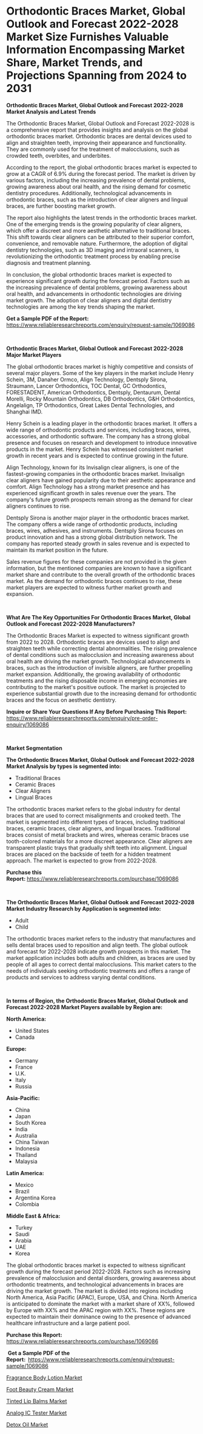 <p><h1>Orthodontic Braces Market, Global Outlook and Forecast 2022-2028 Market Size Furnishes Valuable Information Encompassing Market Share, Market Trends, and Projections Spanning from 2024 to 2031</h1></p><p><strong>Orthodontic Braces Market, Global Outlook and Forecast 2022-2028 Market Analysis and Latest Trends</strong></p>
<p><p>The Orthodontic Braces Market, Global Outlook and Forecast 2022-2028 is a comprehensive report that provides insights and analysis on the global orthodontic braces market. Orthodontic braces are dental devices used to align and straighten teeth, improving their appearance and functionality. They are commonly used for the treatment of malocclusions, such as crowded teeth, overbites, and underbites.</p><p>According to the report, the global orthodontic braces market is expected to grow at a CAGR of 6.9% during the forecast period. The market is driven by various factors, including the increasing prevalence of dental problems, growing awareness about oral health, and the rising demand for cosmetic dentistry procedures. Additionally, technological advancements in orthodontic braces, such as the introduction of clear aligners and lingual braces, are further boosting market growth.</p><p>The report also highlights the latest trends in the orthodontic braces market. One of the emerging trends is the growing popularity of clear aligners, which offer a discreet and more aesthetic alternative to traditional braces. This shift towards clear aligners can be attributed to their superior comfort, convenience, and removable nature. Furthermore, the adoption of digital dentistry technologies, such as 3D imaging and intraoral scanners, is revolutionizing the orthodontic treatment process by enabling precise diagnosis and treatment planning.</p><p>In conclusion, the global orthodontic braces market is expected to experience significant growth during the forecast period. Factors such as the increasing prevalence of dental problems, growing awareness about oral health, and advancements in orthodontic technologies are driving market growth. The adoption of clear aligners and digital dentistry technologies are among the key trends shaping the market.</p></p>
<p><strong>Get a Sample PDF of the Report:&nbsp;</strong> <a href="https://www.reliableresearchreports.com/enquiry/request-sample/1069086">https://www.reliableresearchreports.com/enquiry/request-sample/1069086</a></p>
<p>&nbsp;</p>
<p><strong>Orthodontic Braces Market, Global Outlook and Forecast 2022-2028 Major Market Players</strong></p>
<p><p>The global orthodontic braces market is highly competitive and consists of several major players. Some of the key players in the market include Henry Schein, 3M, Danaher Ormco, Align Technology, Dentsply Sirona, Straumann, Lancer Orthodontics, TOC Dental, GC Orthodontics, FORESTADENT, American Orthodontics, Dentsply, Dentaurum, Dental Morelli, Rocky Mountain Orthodontics, DB Orthodontics, G&H Orthodontics, Angelalign, TP Orthodontics, Great Lakes Dental Technologies, and Shanghai IMD.</p><p>Henry Schein is a leading player in the orthodontic braces market. It offers a wide range of orthodontic products and services, including braces, wires, accessories, and orthodontic software. The company has a strong global presence and focuses on research and development to introduce innovative products in the market. Henry Schein has witnessed consistent market growth in recent years and is expected to continue growing in the future.</p><p>Align Technology, known for its Invisalign clear aligners, is one of the fastest-growing companies in the orthodontic braces market. Invisalign clear aligners have gained popularity due to their aesthetic appearance and comfort. Align Technology has a strong market presence and has experienced significant growth in sales revenue over the years. The company's future growth prospects remain strong as the demand for clear aligners continues to rise.</p><p>Dentsply Sirona is another major player in the orthodontic braces market. The company offers a wide range of orthodontic products, including braces, wires, adhesives, and instruments. Dentsply Sirona focuses on product innovation and has a strong global distribution network. The company has reported steady growth in sales revenue and is expected to maintain its market position in the future.</p><p>Sales revenue figures for these companies are not provided in the given information, but the mentioned companies are known to have a significant market share and contribute to the overall growth of the orthodontic braces market. As the demand for orthodontic braces continues to rise, these market players are expected to witness further market growth and expansion.</p></p>
<p>&nbsp;</p>
<p><strong>What Are The Key Opportunities For Orthodontic Braces Market, Global Outlook and Forecast 2022-2028 Manufacturers?</strong></p>
<p><p>The Orthodontic Braces Market is expected to witness significant growth from 2022 to 2028. Orthodontic braces are devices used to align and straighten teeth while correcting dental abnormalities. The rising prevalence of dental conditions such as malocclusion and increasing awareness about oral health are driving the market growth. Technological advancements in braces, such as the introduction of invisible aligners, are further propelling market expansion. Additionally, the growing availability of orthodontic treatments and the rising disposable income in emerging economies are contributing to the market's positive outlook. The market is projected to experience substantial growth due to the increasing demand for orthodontic braces and the focus on aesthetic dentistry.</p></p>
<p><strong>Inquire or Share Your Questions If Any Before Purchasing This Report:</strong> <a href="https://www.reliableresearchreports.com/enquiry/pre-order-enquiry/1069086">https://www.reliableresearchreports.com/enquiry/pre-order-enquiry/1069086</a></p>
<p>&nbsp;</p>
<p><strong>Market Segmentation</strong></p>
<p><strong>The Orthodontic Braces Market, Global Outlook and Forecast 2022-2028 Market Analysis by types is segmented into:</strong></p>
<p><ul><li>Traditional Braces</li><li>Ceramic Braces</li><li>Clear Aligners</li><li>Lingual Braces</li></ul></p>
<p><p>The orthodontic braces market refers to the global industry for dental braces that are used to correct misalignments and crooked teeth. The market is segmented into different types of braces, including traditional braces, ceramic braces, clear aligners, and lingual braces. Traditional braces consist of metal brackets and wires, whereas ceramic braces use tooth-colored materials for a more discreet appearance. Clear aligners are transparent plastic trays that gradually shift teeth into alignment. Lingual braces are placed on the backside of teeth for a hidden treatment approach. The market is expected to grow from 2022-2028.</p></p>
<p><strong>Purchase this Report:&nbsp;</strong><a href="https://www.reliableresearchreports.com/purchase/1069086">https://www.reliableresearchreports.com/purchase/1069086</a></p>
<p>&nbsp;</p>
<p><strong>The Orthodontic Braces Market, Global Outlook and Forecast 2022-2028 Market Industry Research by Application is segmented into:</strong></p>
<p><ul><li>Adult</li><li>Child</li></ul></p>
<p><p>The orthodontic braces market refers to the industry that manufactures and sells dental braces used to reposition and align teeth. The global outlook and forecast for 2022-2028 indicate growth prospects in this market. The market application includes both adults and children, as braces are used by people of all ages to correct dental malocclusions. This market caters to the needs of individuals seeking orthodontic treatments and offers a range of products and services to address varying dental conditions.</p></p>
<p>&nbsp;</p>
<p><strong>In terms of Region, the Orthodontic Braces Market, Global Outlook and Forecast 2022-2028 Market Players available by Region are:</strong></p>
<p>
    <p> <strong> North America: </strong>
        <ul>
            <li>United States</li>
            <li>Canada</li>
        </ul>
        </p> 
    <p> <strong> Europe: </strong>
        <ul>
            <li>Germany</li>
            <li>France</li>
            <li>U.K.</li>
            <li>Italy</li>
            <li>Russia</li>
        </ul>
        </p> 
    <p> <strong> Asia-Pacific: </strong>
        <ul>
            <li>China</li>
            <li>Japan</li>
            <li>South Korea</li>
            <li>India</li>
            <li>Australia</li>
            <li>China Taiwan</li>
            <li>Indonesia</li>
            <li>Thailand</li>
            <li>Malaysia</li>
        </ul>
        </p> 
    <p> <strong> Latin America: </strong>
        <ul>
            <li>Mexico</li>
            <li>Brazil</li>
            <li>Argentina Korea</li>
            <li>Colombia</li>
        </ul>
        </p> 
    <p> <strong> Middle East & Africa: </strong>
        <ul>
            <li>Turkey</li>
            <li>Saudi</li>
            <li>Arabia</li>
            <li>UAE</li>
            <li>Korea</li>
        </ul>
    </p>
    </p>
<p><p>The global orthodontic braces market is expected to witness significant growth during the forecast period 2022-2028. Factors such as increasing prevalence of malocclusion and dental disorders, growing awareness about orthodontic treatments, and technological advancements in braces are driving the market growth. The market is divided into regions including North America, Asia Pacific (APAC), Europe, USA, and China. North America is anticipated to dominate the market with a market share of XX%, followed by Europe with XX% and the APAC region with XX%. These regions are expected to maintain their dominance owing to the presence of advanced healthcare infrastructure and a large patient pool.</p></p>
<p><strong>Purchase this Report: </strong><a href="https://www.reliableresearchreports.com/purchase/1069086">https://www.reliableresearchreports.com/purchase/1069086</a></p>
<p>&nbsp;<strong>Get a Sample PDF of the Report:&nbsp;&nbsp;</strong><a href="https://www.reliableresearchreports.com/enquiry/request-sample/1069086">https://www.reliableresearchreports.com/enquiry/request-sample/1069086</a></p>
<p><strong></strong></p>
<p><p><a href="https://medium.com/@ashleyhills1920/fragrance-body-lotion-market-analysis-and-sze-forecasted-for-period-from-2024-to-2031-feb10e7b884c">Fragrance Body Lotion Market</a></p><p><a href="https://medium.com/@ashleyhills1920/foot-beauty-cream-market-size-reveals-the-best-marketing-channels-in-global-industry-266a87477f84">Foot Beauty Cream Market</a></p><p><a href="https://medium.com/@ashleyhills1920/tinted-lip-balms-market-furnishes-information-on-market-share-market-trends-and-market-growth-bf9eefae0bdd">Tinted Lip Balms Market</a></p><p><a href="https://medium.com/@anilaxhafa2022/analog-ic-tester-market-the-key-to-successful-business-strategy-forecast-till-2031-6ea6f651f7ee">Analog IC Tester Market</a></p><p><a href="https://medium.com/@ashleyhills1920/decoding-detox-oil-market-metrics-market-share-trends-and-growth-patterns-7043dad13430">Detox Oil Market</a></p></p>